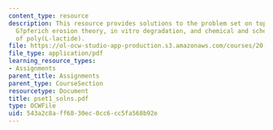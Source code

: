 ```yaml
---
content_type: resource
description: This resource provides solutions to the problem set on topics such as
  G?pferich erosion theory, in vitro degradation, and chemical and schematic structures
  of poly(L-lactide).
file: https://ol-ocw-studio-app-production.s3.amazonaws.com/courses/20-462j-molecular-principles-of-biomaterials-spring-2006/543a2c8aff6830ec0cc6cc5fa568b92e_pset1_solns.pdf
file_type: application/pdf
learning_resource_types:
- Assignments
parent_title: Assignments
parent_type: CourseSection
resourcetype: Document
title: pset1_solns.pdf
type: OCWFile
uid: 543a2c8a-ff68-30ec-0cc6-cc5fa568b92e
---
```

